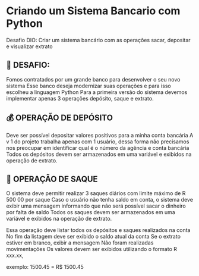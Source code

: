# Criando um Sistema Bancario com Python
Desafio DIO: Criar um sistema bancário com as operações sacar, depositar e visualizar extrato

## 📝 DESAFIO:
Fomos contratados por um grande banco para desenvolver o seu novo sistema Esse banco deseja modernizar suas operações e para isso escolheu a linguagem Python Para a primeira versão do sistema devemos implementar apenas 3 operações depósito, saque e extrato.

## :moneybag: OPERAÇÃO DE DEPÓSITO

Deve ser possível depositar valores positivos para a minha conta bancária A v 1 do projeto trabalha apenas com 1 usuário,
dessa forma não precisamos nos preocupar em identificar qual é o número da agência e conta bancária Todos os depósitos
devem ser armazenados em uma variável e exibidos na operação de extrato.

## :money_with_wings: OPERAÇÃO DE SAQUE

O sistema deve permitir realizar 3 saques diários com limite máximo de R 500 00 por saque Caso o usuário não tenha
saldo em conta, o sistema deve exibir uma mensagem informando que não será possível sacar o dinheiro por falta de
saldo Todos os saques devem ser armazenados em uma variável e exibidos na operação de extrato.

Essa operação deve listar todos os depósitos e saques realizados na conta No fim da listagem deve ser exibido o
saldo atual da conta Se o extrato estiver em branco, exibir a mensagem Não foram realizadas movimentações
Os valores devem ser exibidos utilizando o formato R xxx.xx,

exemplo:
1500.45 = R$ 1500.45
